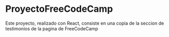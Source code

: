 # ProyectoFreeCodeCamp
Este proyecto, realizado con React, consiste en una copia de la seccion de testimonios de la pagina de FreeCodeCamp
